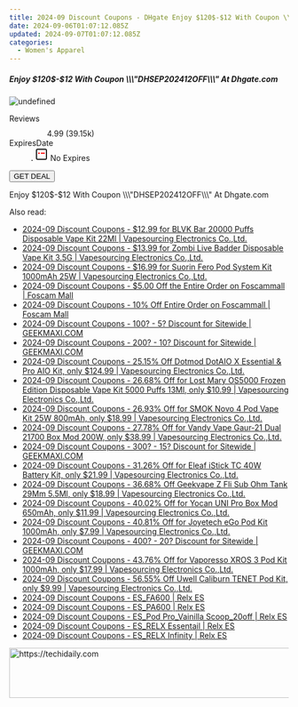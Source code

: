 ```yaml
---
title: 2024-09 Discount Coupons - DHgate Enjoy $120$-$12 With Coupon \\\\\\\\\\\\\\\"DHSEP202412OFF\\\\\\\\\\\\\\\" At Dhgate.com
date: 2024-09-06T01:07:12.085Z
updated: 2024-09-07T01:07:12.085Z
categories:
  - Women's Apparel
---
```



<div class="max-w-4xl mx-auto grid grid-cols-1 lg:max-w-5xl lg:gap-x-20 lg:grid-cols-2">
  <div class="relative p-3 col-start-1 row-start-1 flex flex-col-reverse rounded-lg bg-gradient-to-t from-black/75 via-black/0 sm:bg-none sm:row-start-2 sm:p-0 lg:row-start-1">
    <h5 class="mt-1 text-lg font-semibold text-white sm:text-slate-900 md:text-2xl dark:sm:text-white">Enjoy $120$-$12 With Coupon \\\&quot;DHSEP202412OFF\\\&quot; At Dhgate.com</h5>
  </div>
  
  <div class="col-start-1 col-end-3 row-start-1 grid gap-4 sm:mb-6 sm:grid-cols-4 lg:col-start-2 lg:row-span-6 lg:row-end-6 lg:mb-0 lg:gap-6">
      <img src="https://cdn3.impact.com//display-logo-via-campaign/12108.gif" onClick="javascript:window.open(decodeURIComponent('https%3A%2F%2Fdhgate.sjv.io%2Fc%2F5597632%2F2136718%2F12108'), '_blank');void(0);" alt="undefined" class="h-60 w-full rounded-lg object-cover sm:col-span-2 sm:h-52 lg:col-span-full" loading="lazy" />
    
  </div>
  <dl class="row-start-2 mt-4 flex items-center text-xs font-medium sm:row-start-3 sm:mt-1 md:mt-2.5 lg:row-start-2">
    <dt class="sr-only">Reviews</dt>
    <dd class="flex items-center text-indigo-600 dark:text-indigo-400">
      <svg width="24" height="24" fill="none" aria-hidden="true" class="mr-1 stroke-current dark:stroke-indigo-500">
        <path d="m12 5 2 5h5l-4 4 2.103 5L12 16l-5.103 3L9 14l-4-4h5l2-5Z" stroke-width="2" stroke-linecap="round" stroke-linejoin="round" />
      </svg>
      <span>4.99 <span class="font-normal text-slate-400">(39.15k)</span></span>
    </dd>
    <dt class="sr-only">ExpiresDate</dt>
    <dd class="flex items-center">
      <svg width="2" height="2" aria-hidden="true" fill="currentColor" class="mx-3 text-slate-300">
        <circle cx="1" cy="1" r="1" />
      </svg>
      <svg width="24" height="24" viewBox="0 0 24 24" fill="none" stroke="currentColor" stroke-width="2">
        <rect x="3" y="3" width="18" height="18" rx="2" fill="#fff" />
        <path d="M6 10L18 10" stroke="red" stroke-width="2" fill="none" />
        <path d="M10 6L10 18" stroke="#fff" stroke-width="2" fill="none" />
      </svg>
      No Expires    </dd>
  </dl>
  <div class="col-start-1 row-start-3 mt-4 self-center sm:col-start-2 sm:row-span-2 sm:row-start-2 sm:mt-0 lg:col-start-1 lg:row-start-3 lg:row-end-4 lg:mt-6">
    <button type="button" onClick="javascript:window.open(decodeURIComponent('https%3A%2F%2Fdhgate.sjv.io%2Fc%2F5597632%2F2136718%2F12108'), '_blank');void(0);" class="rounded-lg bg-red-600 px-3 py-2 text-sm font-medium leading-6 text-white">GET DEAL</button>
  </div>
  <p class="col-start-1 mt-4 text-sm leading-6 sm:col-span-2 lg:col-span-1 lg:row-start-4 lg:mt-6 dark:text-slate-400">
    Enjoy $120$-$12 With Coupon \\\"DHSEP202412OFF\\\" At Dhgate.com  </p>
</div>
<span class="atpl-alsoreadstyle">Also read:</span>
<div><ul>
<li><a href="https://coupons.techidaily.com/coupon-1110238-share-90958-sale/"><u>2024-09 Discount Coupons - $12.99 for BLVK Bar 20000 Puffs Disposable Vape Kit 22Ml | Vapesourcing Electronics Co.,Ltd.</u></a></li>
<li><a href="https://coupons.techidaily.com/coupon-1107473-share-90958-sale/"><u>2024-09 Discount Coupons - $13.99 for Zombi Live Badder Disposable Vape Kit 3.5G | Vapesourcing Electronics Co.,Ltd.</u></a></li>
<li><a href="https://coupons.techidaily.com/coupon-1107472-share-90958-sale/"><u>2024-09 Discount Coupons - $16.99 for Suorin Fero Pod System Kit 1000mAh 25W | Vapesourcing Electronics Co.,Ltd.</u></a></li>
<li><a href="https://coupons.techidaily.com/coupon-1107643-share-64118-sale/"><u>2024-09 Discount Coupons - $5.00 Off the Entire Order on Foscammall | Foscam Mall</u></a></li>
<li><a href="https://coupons.techidaily.com/coupon-1107642-share-64118-sale/"><u>2024-09 Discount Coupons - 10% Off Entire Order on Foscammall | Foscam Mall</u></a></li>
<li><a href="https://coupons.techidaily.com/coupon-761155-share-77450-sale/"><u>2024-09 Discount Coupons - 100? - 5? Discount for Sitewide | GEEKMAXI.COM</u></a></li>
<li><a href="https://coupons.techidaily.com/coupon-761156-share-77450-sale/"><u>2024-09 Discount Coupons - 200? - 10? Discount for Sitewide | GEEKMAXI.COM</u></a></li>
<li><a href="https://coupons.techidaily.com/coupon-1107672-share-90958-sale/"><u>2024-09 Discount Coupons - 25.15% Off Dotmod DotAIO X Essential & Pro AIO Kit, only $124.99 | Vapesourcing Electronics Co.,Ltd.</u></a></li>
<li><a href="https://coupons.techidaily.com/coupon-1045705-share-90958-sale/"><u>2024-09 Discount Coupons - 26.68% Off for Lost Mary OS5000 Frozen Edition Disposable Vape Kit 5000 Puffs 13Ml, only $10.99 | Vapesourcing Electronics Co.,Ltd.</u></a></li>
<li><a href="https://coupons.techidaily.com/coupon-773291-share-90958-sale/"><u>2024-09 Discount Coupons - 26.93% Off for SMOK Novo 4 Pod Vape Kit 25W 800mAh, only $18.99 | Vapesourcing Electronics Co.,Ltd.</u></a></li>
<li><a href="https://coupons.techidaily.com/coupon-727573-share-90958-sale/"><u>2024-09 Discount Coupons - 27.78% Off for Vandy Vape Gaur-21 Dual 21700 Box Mod 200W, only $38.99 | Vapesourcing Electronics Co.,Ltd.</u></a></li>
<li><a href="https://coupons.techidaily.com/coupon-643237-share-77450-sale/"><u>2024-09 Discount Coupons - 300? - 15? Discount for Sitewide | GEEKMAXI.COM</u></a></li>
<li><a href="https://coupons.techidaily.com/coupon-888885-share-90958-sale/"><u>2024-09 Discount Coupons - 31.26% Off for Eleaf iStick TC 40W Battery Kit, only $21.99 | Vapesourcing Electronics Co.,Ltd.</u></a></li>
<li><a href="https://coupons.techidaily.com/coupon-1058446-share-90958-sale/"><u>2024-09 Discount Coupons - 36.68% Off Geekvape Z Fli Sub Ohm Tank 29Mm 5.5Ml, only $18.99 | Vapesourcing Electronics Co.,Ltd.</u></a></li>
<li><a href="https://coupons.techidaily.com/coupon-814702-share-90958-sale/"><u>2024-09 Discount Coupons - 40.02% Off for Yocan UNI Pro Box Mod 650mAh, only $11.99 | Vapesourcing Electronics Co.,Ltd.</u></a></li>
<li><a href="https://coupons.techidaily.com/coupon-684532-share-90958-sale/"><u>2024-09 Discount Coupons - 40.81% Off for Joyetech eGo Pod Kit 1000mAh, only $7.99 | Vapesourcing Electronics Co.,Ltd.</u></a></li>
<li><a href="https://coupons.techidaily.com/coupon-643238-share-77450-sale/"><u>2024-09 Discount Coupons - 400? - 20? Discount for Sitewide | GEEKMAXI.COM</u></a></li>
<li><a href="https://coupons.techidaily.com/coupon-968632-share-90958-sale/"><u>2024-09 Discount Coupons - 43.76% Off for Vaporesso XROS 3 Pod Kit 1000mAh, only $17.99 | Vapesourcing Electronics Co.,Ltd.</u></a></li>
<li><a href="https://coupons.techidaily.com/coupon-982773-share-90958-sale/"><u>2024-09 Discount Coupons - 56.55% Off Uwell Caliburn TENET Pod Kit, only $9.99 | Vapesourcing Electronics Co.,Ltd.</u></a></li>
<li><a href="https://coupons.techidaily.com/coupon-1107209-share-92020-sale/"><u>2024-09 Discount Coupons - ES_FA600 | Relx ES</u></a></li>
<li><a href="https://coupons.techidaily.com/coupon-1107208-share-92020-sale/"><u>2024-09 Discount Coupons - ES_PA600 | Relx ES</u></a></li>
<li><a href="https://coupons.techidaily.com/coupon-1107207-share-92020-sale/"><u>2024-09 Discount Coupons - ES_Pod Pro_Vainilla Scoop_20off | Relx ES</u></a></li>
<li><a href="https://coupons.techidaily.com/coupon-1107210-share-92020-sale/"><u>2024-09 Discount Coupons - ES_RELX Essentail | Relx ES</u></a></li>
<li><a href="https://coupons.techidaily.com/coupon-1107211-share-92020-sale/"><u>2024-09 Discount Coupons - ES_RELX Infinity | Relx ES</u></a></li>
</ul></div>

<ins class="adsbygoogle"
      style="display:block"
      data-ad-client="ca-pub-7571918770474297"
      data-ad-slot="8358498916"
      data-ad-format="auto"
      data-full-width-responsive="true"></ins>
<!-- affiliate ads begin -->
<a href="https://appsumo.8odi.net/c/5597632/2128842/7443" target="_top" id="2128842">
  <img src="//a.impactradius-go.com/display-ad/7443-2128842" border="0" alt="https://techidaily.com" width="600" height="90"/>
</a>
<img height="0" width="0" src="https://appsumo.8odi.net/i/5597632/2128842/7443" style="position:absolute;visibility:hidden;" border="0" />
<!-- affiliate ads end -->